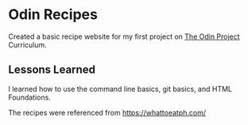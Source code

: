 # Odin Recipes

Created a basic recipe website for my first project on [The Odin Project](https://www.theodinproject.com/) Curriculum.

## Lessons Learned

I learned how to use the command line basics, git basics, and HTML Foundations.

The recipes were referenced from https://whattoeatph.com/